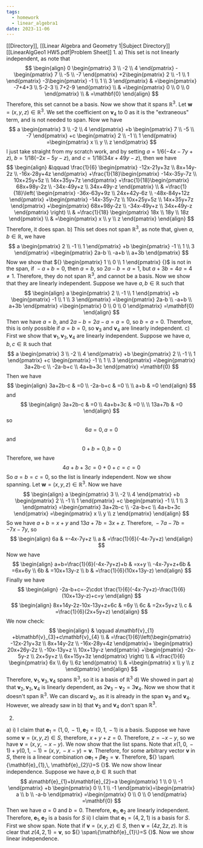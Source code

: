 ```yaml
---
tags:
  - homework
  - linear_algebra1
date: 2023-11-06
---
```

[[Directory]], [[Linear Algebra and Geometry 1|Subject Directory]]
[[LinearAlgGeo1 HW5.pdf|Problem Sheet]]
1. 
a)
This set is not linearly independent, as note that
$$
\begin{align}
 0 \begin{pmatrix} 3 \\ -2 \\ 4 \end{pmatrix} - \begin{pmatrix} 7 \\ -5 \\ -7 \end{pmatrix} +2\begin{pmatrix} 2 \\ -1 \\ 1 \end{pmatrix} -3\begin{pmatrix} -1 \\ 1 \\ 3 \end{pmatrix}  & =\begin{pmatrix} -7+4+3 \\ 5-2-3  \\ 7+2-9 \end{pmatrix}   \\
 & =\begin{pmatrix} 0 \\ 0 \\ 0 \end{pmatrix}  \\
 & =\mathbf{0}
 \end{align}
$$
Therefore, this set cannot be a basis. Now we show that it spans ${} \mathbb{R}^{3} {}$. 
Let $\mathbf{w}=(x,\, y,\, z)\in \mathbb{R}^{3} {}$. We set the coefficient on $\mathbf{v}_{4} {}$ to $0 {}$ as it is the "extraneous" term, and is not needed to span. Now we have
$$
a \begin{pmatrix} 3 \\ -2 \\ 4 \end{pmatrix} +b \begin{pmatrix} 7 \\ -5 \\ -7 \end{pmatrix} +c \begin{pmatrix} 2 \\ -1 \\ 1 \end{pmatrix} =\begin{pmatrix} x \\ y \\ z \end{pmatrix} 
$$
I just take straight from my scratch work, and by setting ${} a=1 /6(-4x-7y+z) {}$, $b=1 /18 (-2x-5y-z) {}$, and ${} c=1 /18(34x+49y-z) {}$, then we have
$$
\begin{align}
 &\qquad   \frac{1}{6} \begin{pmatrix} -12x-21y+3z \\ 8x+14y-2z \\ -16x-28y+4z \end{pmatrix} +\frac{1}{18}\begin{pmatrix} -14x-35y-7z \\ 10x+25y+5z \\ 14x+35y+7z \end{pmatrix} +\frac{1}{18}\begin{pmatrix} 68x+98y-2z \\ -34x-49y+z \\ 34x+49y-z \end{pmatrix}  \\
 & =\frac{1}{18}\left( \begin{pmatrix} -36x-63y+9z \\ 24x+42y-6z \\ -48x-84y+12z \end{pmatrix} +\begin{pmatrix} -14x-35y-7z \\ 10x+25y+5z \\ 14x+35y+7z \end{pmatrix} +\begin{pmatrix} 68x+98y-2z \\ -34x-49y+z \\ 34x+49y-z \end{pmatrix} \right) \\
 & =\frac{1}{18} \begin{pmatrix} 18x \\ 18y \\ 18z \end{pmatrix}  \\
 & =\begin{pmatrix}  x \\ y \\ z \end{pmatrix} 
\end{align}
$$
Therefore, it does span.
b) This set does not span ${} \mathbb{R}^{3} {}$, as note that, given ${} a,\, b \in \mathbb{R} {}$, we have
$$
a \begin{pmatrix} 2 \\ -1 \\ 1 \end{pmatrix} +b \begin{pmatrix} -1 \\ 1 \\ 3 \end{pmatrix} =\begin{pmatrix} 2a-b \\ -a+b \\ a+3b \end{pmatrix} 
$$
Now we show that ${} \begin{pmatrix} 1 \\ 0 \\ 1 \end{pmatrix}  {}$ is not in the span, if ${} -a+b=0 {}$, then ${} a=b {}$, so ${} 2a-b=a=1$, but $a+3b=4a=4\neq 1$. Therefore, they do not span $\mathbb{R}^{3}$, and cannot be a basis. Now we show that they are linearly independent. Suppose we have $a,\, b \in  \mathbb{R}$ such that
$$
\begin{align}
a \begin{pmatrix} 2 \\ -1 \\ 1 \end{pmatrix} +b \begin{pmatrix} -1 \\ 1 \\ 3 \end{pmatrix} =\begin{pmatrix} 2a-b \\ -a+b \\ a+3b \end{pmatrix} =\begin{pmatrix} 0 \\ 0 \\ 0 \end{pmatrix} =\mathbf{0}
\end{align}
$$
Then we have ${} a=b {}$, and ${} 2a-b=2a-a=a=0$, so $b=a=0 {}$. Therefore, this is only possible if $a=b=0$, so $\mathbf{v}_{3}$ and $\mathbf{v}_{4}$ are linearly independent.
c)
First we show that ${} \mathbf{v}_{1},\, \mathbf{v}_{3},\, \mathbf{v}_{4} {}$ are linearly independent. Suppose we have ${} a,\, b,\,  c \in \mathbb{R} {}$ such that
$$
a \begin{pmatrix} 3 \\ -2 \\ 4 \end{pmatrix} +b \begin{pmatrix} 2 \\ -1 \\ 1 \end{pmatrix} +c \begin{pmatrix} -1 \\ 1 \\ 3 \end{pmatrix} =\begin{pmatrix} 3a+2b-c \\ -2a-b+c \\ 4a+b+3c \end{pmatrix} =\mathbf{0}
$$
Then we have 
$$
\begin{align}
3a+2b-c & =0 \\
-2a-b+c & =0 \\
 \\
a+b & =0
\end{align}
$$
and 
$$
\begin{align}
3a+2b-c & =0 \\
4a+b+3c & =0 \\
 \\
13a+7b & =0
\end{align}
$$
so
$$
6a=0,\, a=0
$$
and
$$
0+b=0,\, b=0
$$
Therefore, we have
$$
4a+b+3c=0+0+c=c=0
$$
So ${} a=b=c=0 {}$, so the list is linearly independent.
Now we show spanning. Let ${} \mathbf{w}=(x,\, y,\, z)\in \mathbb{R}^{3} {}$. Now we have
$$
\begin{align}
a \begin{pmatrix} 3 \\ -2 \\ 4 \end{pmatrix} +b \begin{pmatrix} 2 \\ -1 \\ 1 \end{pmatrix} +c \begin{pmatrix} -1 \\ 1 \\ 3 \end{pmatrix} =\begin{pmatrix} 3a+2b-c \\ -2a-b+c \\ 4a+b+3c \end{pmatrix} =\begin{pmatrix} x \\ y \\ z \end{pmatrix} 
\end{align}
$$
So we have ${} a+b=x+y {}$ and $13a+7b=3x+z$. Therefore, ${} -7a-7b=-7x-7y {}$, so
$$
\begin{align}
6a & =-4x-7y+z \\
a & =\frac{1}{6}(-4x-7y+z)
\end{align}
$$
Now we have 
$$
\begin{align}
a+b=\frac{1}{6}(-4x-7y+z)+b & =x+y \\
-4x-7y+z+6b & =6x+6y \\
 6b & =10x+13y-z \\
b & =\frac{1}{6}(10x+13y-z)
\end{align}
$$
Finally we have
$$
\begin{align}
-2a-b+c=-2\cdot \frac{1}{6}(-4x-7y+z)-\frac{1}{6}(10x+13y-z)+c=y
\end{align}
$$
$$
\begin{align}
8x+14y-2z-10x-13y+z+6c & =6y \\
6c & =2x+5y+z \\
 c & =\frac{1}{6}(2x+5y+z)
\end{align}
$$
We now check:
$$
\begin{align}
 & \qquad a\mathbf{v}_{1} +b\mathbf{v}_{3}+c\mathbf{v}_{4}  \\
 & =\frac{1}{6}\left(\begin{pmatrix} -12x-21y+3z \\ 8x+14y-2z \\ -16x-28y+4z \end{pmatrix}+ \begin{pmatrix} 20x+26y-2z \\ -10x-13y+z \\ 10x+13y-z \end{pmatrix} +\begin{pmatrix} -2x-5y-z \\ 2x+5y+z \\ 6x+15y+3z \end{pmatrix} \right) \\
 & =\frac{1}{6} \begin{pmatrix} 6x \\ 6y \\ 6z \end{pmatrix}  \\
 & =\begin{pmatrix} x \\ y \\ z \end{pmatrix} 
\end{align}
$$
Therefore, ${} \mathbf{v}_{1},\, \mathbf{v}_{3},\, \mathbf{v}_{4} {}$ spans $\mathbb{R}^{3} {}$, so it is a basis of $\mathbb{R}^{3} {}$
d)
We showed in part a) that ${} \mathbf{v}_{2},\, \mathbf{v}_{3},\, \mathbf{v}_{4}$ is linearly dependent, as ${} 2\mathbf{v}_{3}-\mathbf{v}_{2}=3\mathbf{v}_{4} {}$. Now we show that it doesn't span ${} \mathbb{R}^{3} {}$. We can discard $\mathbf{v}_{2}$, as it is already in the span $\mathbf{v}_{3}$ and $\mathbf{v}_{4}$. However, we already saw in b) that $\mathbf{v}_{3}$ and $\mathbf{v}_{4}$ don't span $\mathbb{R}^{3} {}$.

2. 
a) i)
I claim that ${} \mathbf{e}_{1}={} (1,\, 0,\, -1),\, \mathbf{e}_{2}=(0,\, 1,\, -1) {}$ is a basis. Suppose we have some ${} \mathbf{v}=(x,\, y,\, z) \in  S {}$, therefore, ${} x+y+z=0 {}$. Therefore, ${} z=-x-y {}$, so we have ${} \mathbf{v}=(x,\, y,\, -x-y) {}$. 
We now show that the list spans. Note that ${} x (1,\, 0,\, -1)+y(0,\, 1,\, -1)=(x,\, y,\, -x-y)=\mathbf{v} {}$. Therefore, for some arbitrary vector $\mathbf{v}$ in ${} S$, there is a linear combination ${} \alpha \mathbf{e}_{1}+\beta \mathbf{e}_{2}=\mathbf{v} {}$. Therefore, ${} \span\{\mathbf{e}_{1},\, \mathbf{e}_{2}\}=S {}$. 
We now show linear independence. Suppose we have ${} a,\, b\in \mathbb{R} {}$ such that 
$$
a\mathbf{e}_{1}+b\mathbf{e}_{2}=a \begin{pmatrix} 1 \\ 0 \\ -1 \end{pmatrix} +b \begin{pmatrix} 0 \\ 1 \\ -1 \end{pmatrix}=\begin{pmatrix} a \\ b \\ -a-b \end{pmatrix} =\begin{pmatrix} 0 \\ 0 \\ 0 \end{pmatrix} =\mathbf{0}
$$
Then we have ${} a=0 {}$ and ${} b=0$. Therefore, ${} \mathbf{e}_{1},\, \mathbf{e}_{2}$ are linearly independent. Therefore, ${} \mathbf{e}_{1},\, \mathbf{e}_{2}$ is a basis for $S$
ii)
I claim that ${} \mathbf{e}_{1}=(4,\, 2,\, 1) {}$ is a basis for $S$. 
First we show span. Note that if ${} \mathbf{v}=(x,\, y,\, z) \in  S {}$, then ${} \mathbf{v}=(4z,\, 2z,\, z) {}$. It is clear that ${} z (4,\, 2,\, 1)=\mathbf{v} {}$, so ${} \span\{\mathbf{e}_{1}\}=S {}$.
Now we show linear independence.
